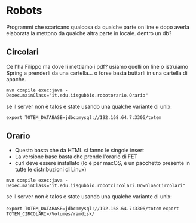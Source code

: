# Robots

Programmi che scaricano qualcosa da qualche parte on line e dopo
averla elaborata la mettono da qualche altra parte in locale. dentro un db?

## Circolari

Ce l'ha Filippo ma dove li mettiamo i pdf? usiamo quelli on line o istruiamo Spring a prenderli da una cartella... o forse basta buttarli in una cartella di apache.

`mvn compile exec:java -Dexec.mainClass="it.edu.iisgubbio.robotorario.Orario"`

se il server non è talos e state usando una qualche variante di unix:

`export TOTEM_DATABASE=jdbc:mysql://192.168.64.7:3306/totem`

## Orario

- Questo basta che da HTML si fanno le singole insert
- La versione base basta che prende l'orario di FET
- curl deve essere installato (lo è per macOS, è un pacchetto presente in tutte le distribuzioni di Linux)

`mvn compile exec:java -Dexec.mainClass="it.edu.iisgubbio.robotcircolari.DownloadCircolari"`

se il server non è talos e state usando una qualche variante di unix:

`export TOTEM_DATABASE=jdbc:mysql://192.168.64.7:3306/totem`
`export TOTEM_CIRCOLARI=/Volumes/ramdisk/`

